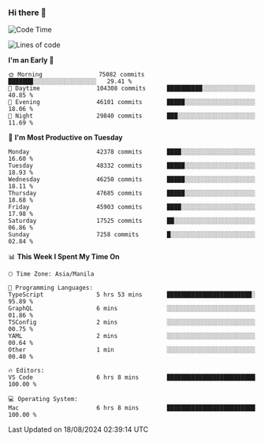 ### Hi there 👋

<!--START_SECTION:waka-->
![Code Time](http://img.shields.io/badge/Code%20Time-5%2C451%20hrs%2059%20mins-blue)

![Lines of code](https://img.shields.io/badge/From%20Hello%20World%20I%27ve%20Written-116.2%20million%20lines%20of%20code-blue)

**I'm an Early 🐤** 

```text
🌞 Morning                75082 commits       ███████░░░░░░░░░░░░░░░░░░   29.41 % 
🌆 Daytime                104308 commits      ██████████░░░░░░░░░░░░░░░   40.85 % 
🌃 Evening                46101 commits       █████░░░░░░░░░░░░░░░░░░░░   18.06 % 
🌙 Night                  29840 commits       ███░░░░░░░░░░░░░░░░░░░░░░   11.69 % 
```
📅 **I'm Most Productive on Tuesday** 

```text
Monday                   42378 commits       ████░░░░░░░░░░░░░░░░░░░░░   16.60 % 
Tuesday                  48332 commits       █████░░░░░░░░░░░░░░░░░░░░   18.93 % 
Wednesday                46250 commits       █████░░░░░░░░░░░░░░░░░░░░   18.11 % 
Thursday                 47685 commits       █████░░░░░░░░░░░░░░░░░░░░   18.68 % 
Friday                   45903 commits       ████░░░░░░░░░░░░░░░░░░░░░   17.98 % 
Saturday                 17525 commits       ██░░░░░░░░░░░░░░░░░░░░░░░   06.86 % 
Sunday                   7258 commits        █░░░░░░░░░░░░░░░░░░░░░░░░   02.84 % 
```


📊 **This Week I Spent My Time On** 

```text
🕑︎ Time Zone: Asia/Manila

💬 Programming Languages: 
TypeScript               5 hrs 53 mins       ████████████████████████░   95.89 % 
GraphQL                  6 mins              ░░░░░░░░░░░░░░░░░░░░░░░░░   01.86 % 
TSConfig                 2 mins              ░░░░░░░░░░░░░░░░░░░░░░░░░   00.75 % 
YAML                     2 mins              ░░░░░░░░░░░░░░░░░░░░░░░░░   00.64 % 
Other                    1 min               ░░░░░░░░░░░░░░░░░░░░░░░░░   00.40 % 

🔥 Editors: 
VS Code                  6 hrs 8 mins        █████████████████████████   100.00 % 

💻 Operating System: 
Mac                      6 hrs 8 mins        █████████████████████████   100.00 % 
```


 Last Updated on 18/08/2024 02:39:14 UTC
<!--END_SECTION:waka-->


<!--
**rad182/rad182** is a ✨ _special_ ✨ repository because its `README.md` (this file) appears on your GitHub profile.

Here are some ideas to get you started:

- 🔭 I’m currently working on ...
- 🌱 I’m currently learning ...
- 👯 I’m looking to collaborate on ...
- 🤔 I’m looking for help with ...
- 💬 Ask me about ...
- 📫 How to reach me: ...
- 😄 Pronouns: ...
- ⚡ Fun fact: ...
-->
